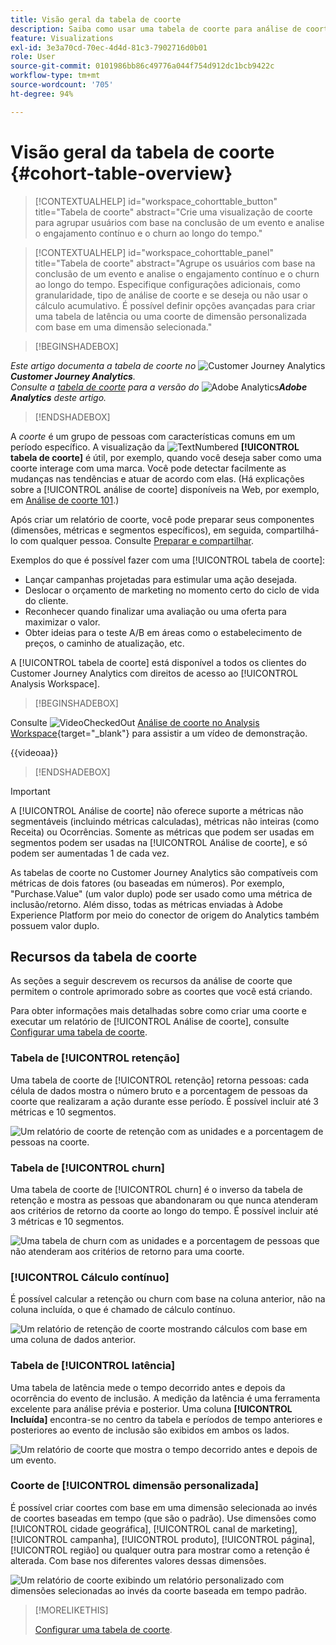 ```yaml
---
title: Visão geral da tabela de coorte
description: Saiba como usar uma tabela de coorte para análise de coorte no Analysis Workspace
feature: Visualizations
exl-id: 3e3a70cd-70ec-4d4d-81c3-7902716d0b01
role: User
source-git-commit: 0101986bb86c49776a044f754d912dc1bcb9422c
workflow-type: tm+mt
source-wordcount: '705'
ht-degree: 94%

---
```


# Visão geral da tabela de coorte {#cohort-table-overview}

<!-- markdownlint-disable MD034 -->

>[!CONTEXTUALHELP]
>id="workspace_cohorttable_button"
>title="Tabela de coorte"
>abstract="Crie uma visualização de coorte para agrupar usuários com base na conclusão de um evento e analise o engajamento contínuo e o churn ao longo do tempo."

<!-- markdownlint-enable MD034 -->

<!-- markdownlint-disable MD034 -->

>[!CONTEXTUALHELP]
>id="workspace_cohorttable_panel"
>title="Tabela de coorte"
>abstract="Agrupe os usuários com base na conclusão de um evento e analise o engajamento contínuo e o churn ao longo do tempo. Especifique configurações adicionais, como granularidade, tipo de análise de coorte e se deseja ou não usar o cálculo acumulativo. É possível definir opções avançadas para criar uma tabela de latência ou uma coorte de dimensão personalizada com base em uma dimensão selecionada."

<!-- markdownlint-enable MD034 -->


>[!BEGINSHADEBOX]

_Este artigo documenta a tabela de coorte no_ ![Customer Journey Analytics](/help/assets/icons/CustomerJourneyAnalytics.svg) _&#x200B;**Customer Journey Analytics**._<br/>_Consulte a [tabela de coorte](https://experienceleague.adobe.com/pt-br/docs/analytics/analyze/analysis-workspace/visualizations/cohort-table/cohort-analysis) para a versão do_ ![Adobe Analytics](/help/assets/icons/AdobeAnalytics.svg) _&#x200B;**Adobe Analytics** deste artigo._

>[!ENDSHADEBOX]


A *coorte* é um grupo de pessoas com características comuns em um período específico. A visualização da ![TextNumbered](/help/assets/icons/TextNumbered.svg) **[!UICONTROL tabela de coorte]** é útil, por exemplo, quando você deseja saber como uma coorte interage com uma marca. Você pode detectar facilmente as mudanças nas tendências e atuar de acordo com elas. (Há explicações sobre a [!UICONTROL análise de coorte] disponíveis na Web, por exemplo, em [Análise de coorte 101](https://pt.wikipedia.org/wiki/Cohort_analysis).)

Após criar um relatório de coorte, você pode preparar seus componentes (dimensões, métricas e segmentos específicos), em seguida, compartilhá-lo com qualquer pessoa. Consulte [Preparar e compartilhar](/help/analysis-workspace/curate-share/curate.md).

Exemplos do que é possível fazer com uma [!UICONTROL tabela de coorte]:

* Lançar campanhas projetadas para estimular uma ação desejada.
* Deslocar o orçamento de marketing no momento certo do ciclo de vida do cliente.
* Reconhecer quando finalizar uma avaliação ou uma oferta para maximizar o valor.
* Obter ideias para o teste A/B em áreas como o estabelecimento de preços, o caminho de atualização, etc.

A [!UICONTROL tabela de coorte] está disponível a todos os clientes do Customer Journey Analytics com direitos de acesso ao [!UICONTROL Analysis Workspace].


>[!BEGINSHADEBOX]

Consulte ![VideoCheckedOut](/help/assets/icons/VideoCheckedOut.svg) [Análise de coorte no Analysis Workspace](https://video.tv.adobe.com/v/23990/?quality=12&learn=on){target="_blank"} para assistir a um vídeo de demonstração.

{{videoaa}}

>[!ENDSHADEBOX]


>[!IMPORTANT]
>
>A [!UICONTROL Análise de coorte] não oferece suporte a métricas não segmentáveis (incluindo métricas calculadas), métricas não inteiras (como Receita) ou Ocorrências. Somente as métricas que podem ser usadas em segmentos podem ser usadas na [!UICONTROL Análise de coorte], e só podem ser aumentadas 1 de cada vez.

As tabelas de coorte no Customer Journey Analytics são compatíveis com métricas de dois fatores (ou baseadas em números). Por exemplo, &quot;Purchase.Value&quot; (um valor duplo) pode ser usado como uma métrica de inclusão/retorno. Além disso, todas as métricas enviadas à Adobe Experience Platform por meio do conector de origem do Analytics também possuem valor duplo.

## Recursos da tabela de coorte

As seções a seguir descrevem os recursos da análise de coorte que permitem o controle aprimorado sobre as coortes que você está criando.

Para obter informações mais detalhadas sobre como criar uma coorte e executar um relatório de [!UICONTROL Análise de coorte], consulte [Configurar uma tabela de coorte](/help/analysis-workspace/visualizations/cohort-table/t-cohort.md).

### Tabela de [!UICONTROL retenção]

Uma tabela de coorte de [!UICONTROL retenção] retorna pessoas: cada célula de dados mostra o número bruto e a porcentagem de pessoas da coorte que realizaram a ação durante esse período. É possível incluir até 3 métricas e 10 segmentos.

![Um relatório de coorte de retenção com as unidades e a porcentagem de pessoas na coorte.](assets/retention-report.png)

### Tabela de [!UICONTROL churn]

Uma tabela de coorte de [!UICONTROL churn] é o inverso da tabela de retenção e mostra as pessoas que abandonaram ou que nunca atenderam aos critérios de retorno da coorte ao longo do tempo. É possível incluir até 3 métricas e 10 segmentos.

![Uma tabela de churn com as unidades e a porcentagem de pessoas que não atenderam aos critérios de retorno para uma coorte.](assets/churn-report.png)

### [!UICONTROL Cálculo contínuo]

É possível calcular a retenção ou churn com base na coluna anterior, não na coluna incluída, o que é chamado de cálculo contínuo.

![Um relatório de retenção de coorte mostrando cálculos com base em uma coluna de dados anterior.](assets/retention-report-rolling.png)

### Tabela de [!UICONTROL latência]

Uma tabela de latência mede o tempo decorrido antes e depois da ocorrência do evento de inclusão. A medição da latência é uma ferramenta excelente para análise prévia e posterior. Uma coluna **[!UICONTROL Incluída]** encontra-se no centro da tabela e períodos de tempo anteriores e posteriores ao evento de inclusão são exibidos em ambos os lados.

![Um relatório de coorte que mostra o tempo decorrido antes e depois de um evento.](assets/retention-report-latency.png)

### Coorte de [!UICONTROL dimensão personalizada]

É possível criar coortes com base em uma dimensão selecionada ao invés de coortes baseadas em tempo (que são o padrão). Use dimensões como [!UICONTROL cidade geográfica], [!UICONTROL canal de marketing], [!UICONTROL campanha], [!UICONTROL produto], [!UICONTROL página], [!UICONTROL região] ou qualquer outra para mostrar como a retenção é alterada. Com base nos diferentes valores dessas dimensões.

![Um relatório de coorte exibindo um relatório personalizado com dimensões selecionadas ao invés da coorte baseada em tempo padrão.](assets/retention-dimensions.png)

>[!MORELIKETHIS]
>
>[Configurar uma tabela de coorte](/help/analysis-workspace/visualizations/cohort-table/t-cohort.md).
>

